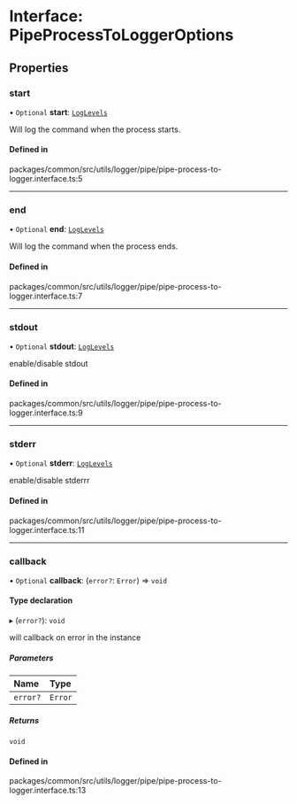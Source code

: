 # Interface: PipeProcessToLoggerOptions

## Properties

### start

• `Optional` **start**: [`LogLevels`](../enums/LogLevels.md)

Will log the command when the process starts.

#### Defined in

packages/common/src/utils/logger/pipe/pipe-process-to-logger.interface.ts:5

___

### end

• `Optional` **end**: [`LogLevels`](../enums/LogLevels.md)

Will log the command when the process ends.

#### Defined in

packages/common/src/utils/logger/pipe/pipe-process-to-logger.interface.ts:7

___

### stdout

• `Optional` **stdout**: [`LogLevels`](../enums/LogLevels.md)

enable/disable stdout

#### Defined in

packages/common/src/utils/logger/pipe/pipe-process-to-logger.interface.ts:9

___

### stderr

• `Optional` **stderr**: [`LogLevels`](../enums/LogLevels.md)

enable/disable stderrr

#### Defined in

packages/common/src/utils/logger/pipe/pipe-process-to-logger.interface.ts:11

___

### callback

• `Optional` **callback**: (`error?`: `Error`) => `void`

#### Type declaration

▸ (`error?`): `void`

will callback on error in the instance

##### Parameters

| Name | Type |
| :------ | :------ |
| `error?` | `Error` |

##### Returns

`void`

#### Defined in

packages/common/src/utils/logger/pipe/pipe-process-to-logger.interface.ts:13
